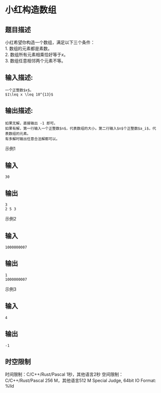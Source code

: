 # 小红构造数组

## 题目描述

小红希望你构造一个数组，满足以下三个条件：  
1\. 数组的元素都是素数。  
2\. 数组所有元素相乘恰好等于$x$。  
3\. 数组任意相邻两个元素不等。

## 输入描述:
    
    
    一个正整数$x$。  
    $1\leq x \leq 10^{13}$

## 输出描述:
    
    
    如果无解，直接输出 -1 即可。  
    如果有解，第一行输入一个正整数$n$，代表数组的大小。第二行输入$n$个正整数$a_i$，代表数组的元素。  
    有多解时输出任意合法解都可以。

示例1 

## 输入
    
    
    30

## 输出
    
    
    3
    2 5 3

示例2 

## 输入
    
    
    1000000007

## 输出
    
    
    1
    1000000007

示例3 

## 输入
    
    
    4

## 输出
    
    
    -1


## 时空限制

时间限制：C/C++/Rust/Pascal 1秒，其他语言2秒
空间限制：C/C++/Rust/Pascal 256 M，其他语言512 M
Special Judge, 64bit IO Format: %lld